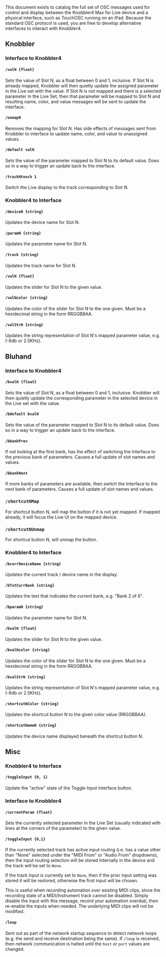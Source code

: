 This document exists to catalog the full set of OSC messages used for control and display between the Knobbler4 Max for Live device and a physical interface, such as TouchOSC running on an iPad. Because the standard OSC protocol is used, you are free to develop alternative interfaces to interact with Knobbler4.

## Knobbler

### Interface to Knobbler4

#### `/valN {float}`

Sets the value of Slot N, as a float between 0 and 1, inclusive. If Slot N is already mapped, Knobbler will then quietly update the assigned parameter in the Live set with the value. If Slot N is not mapped and there is a selected parameter in the Live Set, then that parameter will be mapped to Slot N and resulting name, color, and value messages will be sent to update the interface.

#### `/unmapN`

Removes the mapping for Slot N. Has side effects of messages sent from Knobbler to interface to update name, color, and value to unassigned values.

#### `/default valN`

Sets the value of the parameter mapped to Slot N to its default value. Does so in a way to trigger an update back to the interface.

#### `/trackNtouch 1`

Switch the Live display to the track corresponding to Slot N.

### Knobbler4 to Interface

#### `/deviceN {string}`

Updates the device name for Slot N.

#### `/paramN {string}`

Updates the parameter name for Slot N.

#### `/track {string}`

Updates the track name for Slot N.

#### `/valN {float}`

Updates the slider for Slot N to the given value.

#### `/valNcolor {string}`

Updates the color of the slider for Slot N to the one given. Must be a hexidecimal string in the form RRGGBBAA.

#### `/valStrN {string}`

Updates the string representation of Slot N's mapped parameter value, e.g. (-6db or 2.5KHz).

## Bluhand

### Interface to Knobbler4

#### `/bvalN {float}`

Sets the value of Slot N, as a float between 0 and 1, inclusive. Knobbler will then quietly update the corresponding parameter in the selected device in the Live set with the value.

#### `/bdefault bvalN`

Sets the value of the parameter mapped to Slot N to its default value. Does so in a way to trigger an update back to the interface.

#### `/bbankPrev`

If not looking at the first bank, has the effect of switching the Interface to the previous bank of parameters. Causes a full update of slot names and values.

#### `/bbankNext`

If more banks of parameters are available, then switch the Interface to the next bank of parameters. Causes a full update of slot names and values.

### `/shortcutNMap`

For shortcut button N, will map the button if it is not yet mapped. If mapped already, it will focus the Live UI on the mapped device.

### `/shortcutNUnmap`

For shortcut button N, will unmap the button.


### Knobbler4 to Interface

#### `/bcurrDeviceName {string}`

Updates the current track / device name in the display.

#### `/bTxtCurrBank {string}`

Updates the text that indicates the current bank, e.g. "Bank 2 of 6".

#### `/bparamN {string}`

Updates the parameter name for Slot N.

#### `/bvalN {float}`

Updates the slider for Slot N to the given value.

#### `/bvalNcolor {string}`

Updates the color of the slider for Slot N to the one given. Must be a hexidecimal string in the form RRGGBBAA.

#### `/bvalStrN {string}`

Updates the string representation of Slot N's mapped parameter value, e.g. (-6db or 2.5KHz).

#### `/shortcutNColor {string}`

Updates the shortcut button N to the given color value (RRGGBBAA).

#### `/shortcutNameN {string}`

Updates the device name displayed beneath the shortcut button N.

## Misc

### Knobbler4 to Interface

#### `/toggleInput {0, 1}`

Update the "active" state of the Toggle Input interface button.

### Interface to Knobbler4

#### `/currentParam {float}`

Sets the currently selected parameter in the Live Set (usually indicated with lines at the corners of the parameter) to the given value.

#### `/toggleInput {0,1}`

If the currently selected track has active input routing (i.e. has a value other than "None" selected under the "MIDI From" or "Audio From" dropdowns), then the input routing selection will be stored internally in the device and the track will be set to `None`.

If the track input is currently set to `None`, then if the prior input setting was stored it will be restored, otherwise the first input will be chosen.

This is useful when recording automation over existing MIDI clips, since the recording state of a MIDI/Instrument track cannot be disabled. Simply disable the input with this message, record your automation overdub, then re-enable the inputs when needed. The underlying MIDI clips will not be modified.

#### `/loop`

Sent out as part of the network startup sequence to detect network loops (e.g. the send and receive destination being the same). If `/loop` is received, then network communication is halted until the `host` or `port` values are changed.
